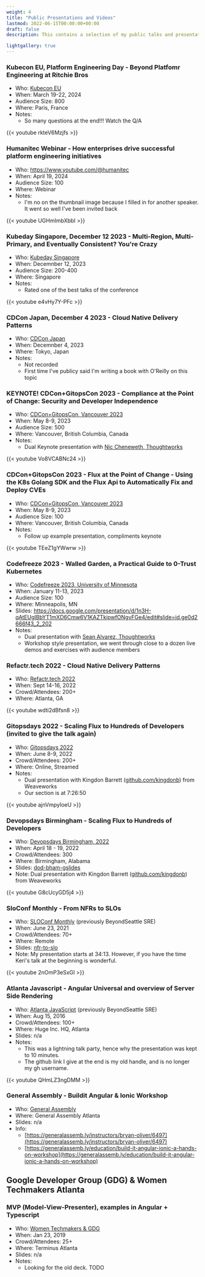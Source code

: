 ```yaml
---
weight: 4
title: "Public Presentations and Videos"
lastmod: 2022-06-15T00:00:00+00:00
draft: false
description: This contains a selection of my public talks and presentations.

lightgallery: true
---
```


### Kubecon EU, Platform Engineering Day - Beyond Platfomr Engineering at Ritchie Bros
- Who: [Kubecon EU](https://kccnceu2024.sched.com/?iframe=no)
- When: March 19-22, 2024
- Audience Size: 800
- Where: Paris, France
- Notes:
  - So many questions at the end!!! Watch the Q/A

{{< youtube rkteV6Mzjfs >}}

### Humanitec Webinar - How enterprises drive successful platform engineering initiatives
- Who: https://www.youtube.com/@humanitec
- When: April 19, 2024
- Audience Size: 100
- Where: Webinar
- Notes:
  - I'm no on the thumbnail image because I filled in for another speaker. It went so well I've been invited back 

{{< youtube UGHmImbXbbI >}}

### Kubeday Singapore, December 12 2023 - Multi-Region, Multi-Primary, and Eventually Consistent? You're Crazy
- Who: [Kubeday Singapore](https://events.linuxfoundation.org/kubeday-singapore/)
- When: Decemnber 12, 2023
- Audience Size: 200-400
- Where: Singapore
- Notes:
  - Rated one of the best talks of the conference

{{< youtube e4vHy7Y-PFc >}}

### CDCon Japan, December 4 2023 - Cloud Native Delivery Patterns
- Who: [CDCon Japan](https://cd.foundation/cdcon-japan-2023)
- When: Decemnber 4, 2023
- Where: Tokyo, Japan
- Notes:
  - Not recorded
  - First time I've publicy said I'm writing a book with O'Reilly on this topic

### KEYNOTE! CDCon+GitopsCon 2023 - Compliance at the Point of Change: Security and Developer Independence
- Who: [CDCon+GitopsCon, Vancouver 2023](https://events.linuxfoundation.org/cdcon-gitopscon/)
- When: May 8-9, 2023
- Audience Size: 500
- Where: Vancouver, British Columbia, Canada
- Notes:
  - Dual Keynote presentation with [Nic Cheneweth, Thoughtworks](https://www.linkedin.com/in/niccheneweth/)

{{< youtube Vo8VCABNc24 >}}

### CDCon+GitopsCon 2023 - Flux at the Point of Change - Using the K8s Golang SDK and the Flux Api to Automatically Fix and Deploy CVEs
- Who: [CDCon+GitopsCon, Vancouver 2023](https://events.linuxfoundation.org/cdcon-gitopscon/)
- When: May 8-9, 2023
- Audience Size: 100
- Where: Vancouver, British Columbia, Canada
- Notes:
  - Follow up example presentation, compliments keynote

{{< youtube TEeZ1gYWwrw >}}

### Codefreeze 2023 - Walled Garden, a Practical Guide to 0-Trust Kubernetes
- Who: [Codefreeze 2023, University of Minnesota](https://cse.umn.edu/umsec/events/code-freeze-2023-tech-resilience)
- When: January 11-13, 2023
- Audience Size: 100
- Where: Minneapolis, MN
- Slides: https://docs.google.com/presentation/d/1n3H-qAtEUgIBbYT1mXD6Cmw6V1KAZTkipwfONgvFGe4/edit#slide=id.ge0d2666f43_2_202
- Notes:
  - Dual presentation with [Sean Alvarez, Thoughtworks](https://www.linkedin.com/in/seanpalvarez/)
  - Workshop style presentation, we went through close to a dozen live demos and exercises with audience members 

### Refactr.tech 2022 - Cloud Native Delivery Patterns

- Who: [Refactr.tech 2022](https://www.refactr.tech/speakers/bryan-oliver)
- When: Sept 14-16, 2022
- Crowd/Attendees: 200+
- Where: Atlanta, GA

{{< youtube wdti2dBfsn8 >}}

### Gitopsdays 2022 - Scaling Flux to Hundreds of Developers (invited to give the talk again)

- Who: [Gitopsdays 2022](https://www.gitopsdays.com/speaker/bryan-oliver)
- When: June 8-9, 2022
- Crowd/Attendees: 200+
- Where: Online, Streamed
- Notes: 
  - Dual presentation with Kingdon Barrett ([github.com/kingdonb](github.com/kingdonb)) from Weaveworks
  - Our section is at 7:26:50

{{< youtube ajnVmpyIoeU >}}

### Devopsdays Birmingham - Scaling Flux to Hundreds of Developers

- Who: [Devopsdays Birmingham, 2022](https://devopsdays.org/events/2022-birmingham-al/speakers/bryan-oliver)
- When: April 18 - 19, 2022
- Crowd/Attendees: 300
- Where: Birmingham, Alabama
- Slides: [dod-bham-gslides](https://docs.google.com/presentation/d/1E9emmQx0K0hBaemcukafwTV8JGsjwuIKWGnIS2dQK30/edit?usp=sharing)
- Note: Dual presentation with Kingdon Barrett ([github.com/kingdonb](github.com/kingdonb)) from Weaveworks

{{< youtube G8cUcyGD5j4 >}}

### SloConf Monthly - From NFRs to SLOs

- Who: [SLOConf Monthly](https://www.meetup.com/sloconf-monthly) (previously BeyondSeattle SRE)
- When: June 23, 2021
- Crowd/Attendees: 70+
- Where: Remote
- Slides: [nfr-to-slo](https://docs.google.com/presentation/d/1Vju_McGfIdADNHOXWqfd7o0FA3ERlrWrTkeB_dZdHDc/edit?usp=sharing)
- Note: My presentation starts at 34:13. However, if you have the time Keri's talk at the beginning is wonderful.

{{< youtube 2nOmP3eSxGI >}}

### Atlanta Javascript - Angular Universal and overview of Server Side Rendering

- Who: [Atlanta JavaScript](https://www.meetup.com/sloconf-monthly) (previously BeyondSeattle SRE)
- When: Aug 15, 2016
- Crowd/Attendees: 100+
- Where: Huge Inc. HQ, Atlanta
- Slides: n/a
- Notes: 
  - This was a lightning talk party, hence why the presentation was kept to 10 minutes.
  - The github link I give at the end is my old handle, and is no longer my gh username.

{{< youtube QHmLZ3ngDMM >}}

### General Assembly - Buildit Angular & Ionic Workshop

- Who: [General Assembly]()
- Where: General Assembly Atlanta
- Slides: n/a
- Info: 
  - [https://generalassemb.ly/instructors/bryan-oliver/6497](https://generalassemb.ly/instructors/bryan-oliver/6497)
  - [https://generalassemb.ly/education/build-it-angular-ionic-a-hands-on-workshop](https://generalassemb.ly/education/build-it-angular-ionic-a-hands-on-workshop)


## Google Developer Group (GDG) & Women Techmakers Atlanta 
### MVP (Model-View-Presenter), examples in Angular + Typescript

- Who: [Women Techmakers & GDG](https://gdg.community.dev/events/details/google-gdg-atlanta-presents-women-techmakers-mvp-model-view-presenter-examples-in-angular-typescript/)
- When: Jan 23, 2019
- Crowd/Attendees: 25+
- Where: Terminus Atlanta
- Slides: n/a
- Notes: 
  - Looking for the old deck. TODO
